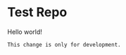 # Test Repo
<!DOCTYPE html>
<html>
<head>
</head>
<body>
	<p>Hello world!</p>
	
	This change is only for development.
</body>
</html>
